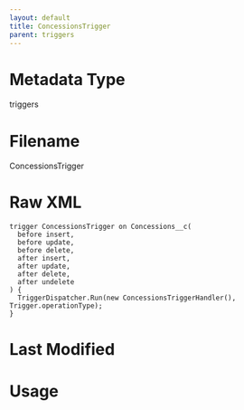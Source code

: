 ```yaml
---
layout: default
title: ConcessionsTrigger
parent: triggers
---
```

# Metadata Type
triggers


# Filename 
ConcessionsTrigger


# Raw XML
```
trigger ConcessionsTrigger on Concessions__c(
  before insert,
  before update,
  before delete,
  after insert,
  after update,
  after delete,
  after undelete
) {
  TriggerDispatcher.Run(new ConcessionsTriggerHandler(), Trigger.operationType);
}
```


# Last Modified


# Usage
